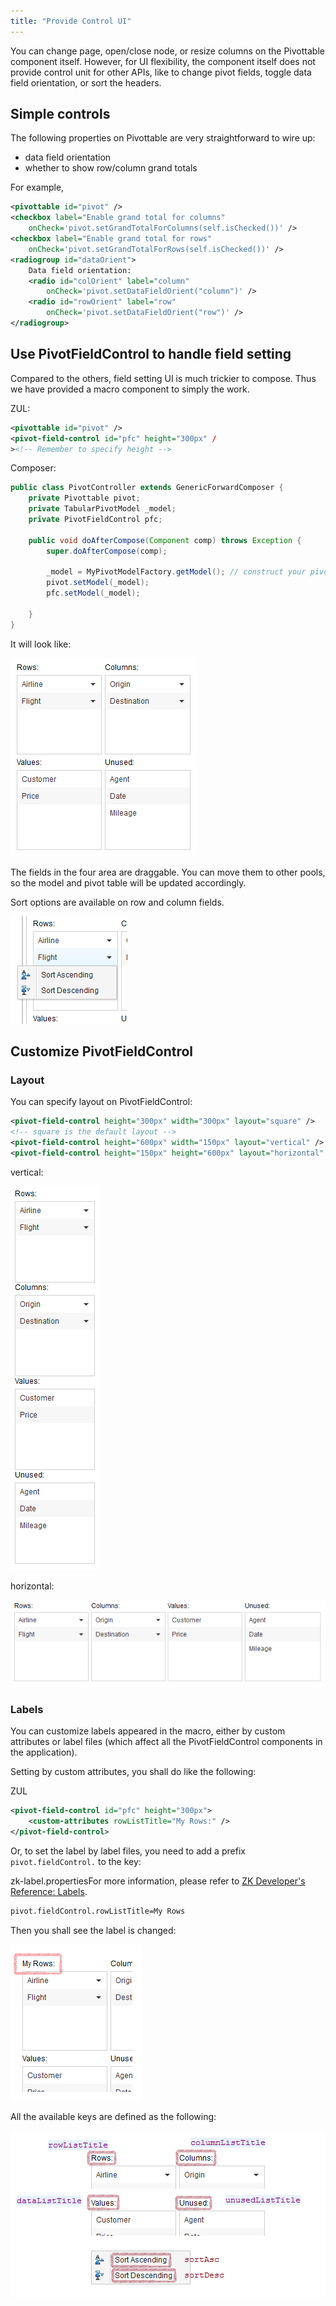 ```yaml
---
title: "Provide Control UI"
---
```


You can change page, open/close node, or resize columns on the
Pivottable component itself. However, for UI flexibility, the component
itself does not provide control unit for other APIs, like to change
pivot fields, toggle data field orientation, or sort the headers.

## Simple controls

The following properties on Pivottable are very straightforward to wire
up:

- data field orientation
- whether to show row/column grand totals

For example,

```xml
<pivottable id="pivot" />
<checkbox label="Enable grand total for columns" 
    onCheck='pivot.setGrandTotalForColumns(self.isChecked())' />
<checkbox label="Enable grand total for rows" 
    onCheck='pivot.setGrandTotalForRows(self.isChecked())' />
<radiogroup id="dataOrient">
    Data field orientation:
    <radio id="colOrient" label="column" 
        onCheck='pivot.setDataFieldOrient("column")' />
    <radio id="rowOrient" label="row" 
        onCheck='pivot.setDataFieldOrient("row")' />
</radiogroup>
```

 

## Use PivotFieldControl to handle field setting

Compared to the others, field setting UI is much trickier to compose.
Thus we have provided a macro component to simply the work.

ZUL:

```xml
<pivottable id="pivot" />
<pivot-field-control id="pfc" height="300px" /
><!-- Remember to specify height -->
```

Composer:

```java
public class PivotController extends GenericForwardComposer {
    private Pivottable pivot;
    private TabularPivotModel _model;
    private PivotFieldControl pfc;
    
    public void doAfterCompose(Component comp) throws Exception {
        super.doAfterCompose(comp);
        
        _model = MyPivotModelFactory.getModel(); // construct your pivot model
        pivot.setModel(_model);
        pfc.setModel(_model);
        
    }
}
```

It will look like:

![](images/ZKPivotEsn_pfc_control_01.png)

The fields in the four area are draggable. You can move them to other
pools, so the model and pivot table will be updated accordingly.

Sort options are available on row and column fields.

![](images/ZKPivotEsn_pfc_control_02.png)

 

## Customize PivotFieldControl

### Layout

You can specify layout on PivotFieldControl:

```xml
<pivot-field-control height="300px" width="300px" layout="square" />
<!-- square is the default layout -->
<pivot-field-control height="600px" width="150px" layout="vertical" />
<pivot-field-control height="150px" height="600px" layout="horizontal" />
```

vertical:

![](images/ZKPivotEsn_pfc_control_03_v.png)

horizontal:

![](images/ZKPivotEsn_pfc_control_03_h.png)

### Labels

You can customize labels appeared in the macro, either by custom
attributes or label files (which affect all the PivotFieldControl
components in the application).

Setting by custom attributes, you shall do like the following:

ZUL

```xml
<pivot-field-control id="pfc" height="300px">
    <custom-attributes rowListTitle="My Rows:" />
</pivot-field-control>
```

Or, to set the label by label files, you need to add a prefix
`pivot.fieldControl.` to the key:

zk-label.properties<reference>For more information, please refer to [ZK Developer's Reference: Labels]({{site.baseurl}}/zk_dev_ref/internationalization/labels).</reference>

```perl
pivot.fieldControl.rowListTitle=My Rows
```

Then you shall see the label is changed:

![](images/ZKPivotEsn_pfc_control_04.png)

All the available keys are defined as the following:

![](images/ZKPivotEsn_pfc_control_05.png)


#
